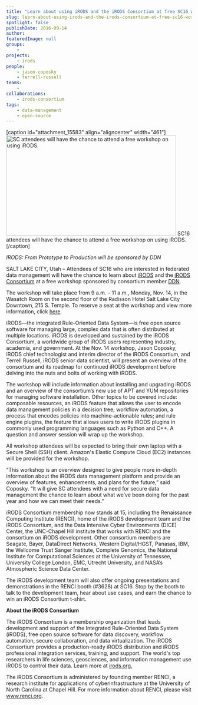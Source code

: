 ```yaml
---
title: "Learn about using iRODS and the iRODS Consortium at free SC16 workshop"
slug: learn-about-using-irods-and-the-irods-consortium-at-free-sc16-workshop
spotlight: false
publishDate: 2016-09-14
author: 
featuredImage: null
groups:
    - 
projects:
    - irods
people:
    - jason-coposky
    - terrell-russell
teams: 
    - 
collaborations:
    - irods-consortium
tags:
    - data-management
    - open-source
---
```

[caption id="attachment_15583" align="aligncenter" width="461"]<a href="http://renci.org/wp-content/uploads/2016/09/iRODS-small.jpg"><img class="wp-image-15583 size-full" src="http://renci.org/wp-content/uploads/2016/09/iRODS-small.jpg" alt="SC attendees will have the chance to attend a free workshop on using iRODS." width="461" height="272" /></a> SC16 attendees will have the chance to attend a free workshop on using iRODS.[/caption]

<em>IRODS: From Prototype to Production will be sponsored by DDN</em>

SALT LAKE CITY, Utah – Attendees of SC16 who are interested in federated data management will have the chance to learn about <a href="http://www.irods.org">iRODS</a> and the <a href="http://irods.org/consortium/">iRODS Consortium</a> at a free workshop sponsored by consortium member <a href="http://www.ddn.com/products/">DDN</a>.<!--more-->

The workshop will take place from 9 a.m. – 11 a.m., Monday, Nov. 14, in the Wasatch Room on the second floor of the Radisson Hotel Salt Lake City Downtown, 215 S. Temple. To reserve a seat at the workshop and view more information, click <a href="http://irods.org/sc16/">here</a>.

iRODS—the integrated Rule-Oriented Data System—is free open source software for managing large, complex data that is often distributed at multiple locations. iRODS is developed and sustained by the iRODS Consortium, a worldwide group of iRODS users representing industry, academia, and government. At the Nov. 14 workshop, Jason Coposky, iRODS chief technologist and interim director of the iRODS Consortium, and Terrell Russell, iRODS senior data scientist, will present an overview of the consortium and its roadmap for continued iRODS development before delving into the nuts and bolts of working with iRODS.

The workshop will include information about installing and upgrading iRODS and an overview of the consortium’s new use of APT and YUM repositories for managing software installation. Other topics to be covered include: composable resources, an iRODS feature that allows the user to encode data management policies in a decision tree; workflow automation, a process that encodes policies into machine-actionable rules; and rule engine plugins, the feature that allows users to write iRODS plugins in commonly used programming languages such as Python and C++. A question and answer session will wrap up the workshop.

All workshop attendees will be expected to bring their own laptop with a Secure Shell (SSH) client. Amazon's Elastic Compute Cloud (EC2) instances will be provided for the workshop.

“This workshop is an overview designed to give people more in-depth information about the iRODS data management platform and provide an overview of features, enhancements, and plans for the future,” said Coposky. “It will give SC attendees with a need for secure data management the chance to learn about what we’ve been doing for the past year and how we can meet their needs.”

iRODS Consortium membership now stands at 15, including the Renaissance Computing Institute (RENCI), home of the iRODS development team and the iRODS Consortium, and the Data Intensive Cyber Environments (DICE) Center, the UNC-Chapel Hill institute that works with RENCI and the consortium on iRODS development. Other consortium members are Seagate, Bayer, DataDirect Networks, Western Digital/HGST, Panasas, IBM, the Wellcome Trust Sanger Institute, Complete Genomics, the National Institute for Computational Sciences at the University of Tennessee, University College London, EMC, Utrecht University, and NASA’s Atmospheric Science Data Center.

The iRODS development team will also offer ongoing presentations and demonstrations in the RENCI booth (#3628) at SC16. Stop by the booth to talk to the development team, hear about use cases, and earn the chance to win an iRODS Consortium t-shirt.

<strong>About the iRODS Consortium</strong>

The iRODS Consortium is a membership organization that leads development and support of the Integrated Rule-Oriented Data System (iRODS), free open source software for data discovery, workflow automation, secure collaboration, and data virtualization. The iRODS Consortium provides a production-ready iRODS distribution and iRODS professional integration services, training, and support. The world's top researchers in life sciences, geosciences, and information management use iRODS to control their data. Learn more at <a href="http://irods.org/">irods.org.</a>

The iRODS Consortium is administered by founding member RENCI, a research institute for applications of cyberinfrastructure at the University of North Carolina at Chapel Hill. For more information about RENCI, please visit <a href="http://www.renci.org">www.renci.org</a>.

